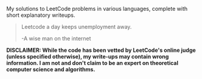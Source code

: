 My solutions to LeetCode problems in various languages, complete with short explanatory writeups.  

> Leetcode a day keeps unemployment away.
>
> -A wise man on the internet
  
**DISCLAIMER: While the code has been vetted by LeetCode's online judge (unless specified otherwise), my write-ups may contain wrong information. I am not and don't claim to be an expert on theoretical computer science and algorithms.**
